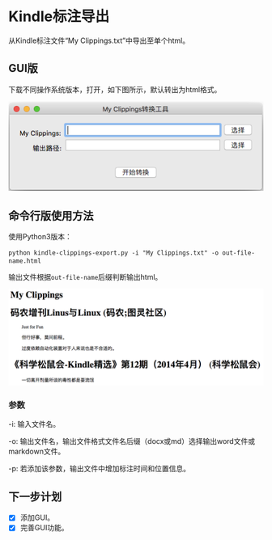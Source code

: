 # Kindle标注导出

从Kindle标注文件“My Clippings.txt”中导出至单个html。

## GUI版

下载不同操作系统版本，打开，如下图所示，默认转出为html格式。

![GUI](gui1.png)

## 命令行版使用方法

使用Python3版本：

```
python kindle-clippings-export.py -i "My Clippings.txt" -o out-file-name.html
```

输出文件根据`out-file-name`后缀判断输出html。

![demo-html](demo-html.png)

### 参数

-i: 输入文件名。

-o: 输出文件名，输出文件格式文件名后缀（docx或md）选择输出word文件或markdown文件。

-p: 若添加该参数，输出文件中增加标注时间和位置信息。

## 下一步计划

- [x] 添加GUI。
- [x] 完善GUI功能。
